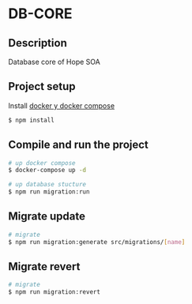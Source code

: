# DB-CORE

## Description

Database core of Hope SOA

## Project setup

Install [docker y docker compose](https://docs.docker.com/compose/install/)

```bash
$ npm install
```

## Compile and run the project

```bash
# up docker compose
$ docker-compose up -d

# up database stucture
$ npm run migration:run

```

## Migrate update

```bash
# migrate
$ npm run migration:generate src/migrations/[name]

```

## Migrate revert

```bash
# migrate
$ npm run migration:revert

```